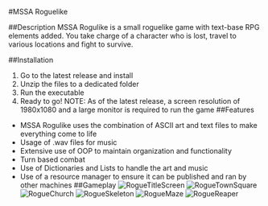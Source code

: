 #MSSA Roguelike

##Description
MSSA Rogulike is a small roguelike game with text-base RPG elements added. You take charge of a character who is lost, travel to various locations and fight to survive.

##Installation
1. Go to the latest release and install
2. Unzip the files to a dedicated folder
3. Run the executable
4. Ready to go!
   NOTE: As of the latest release, a screen resolution of 1980x1080 and a large monitor is required to run the game
##Features
* MSSA Rogulike uses the combination of ASCII art and text files to make everything come to life
* Usage of .wav files for music
* Extensive use of OOP to maintain organization and functionality
* Turn based combat
* Use of Dictionaries and Lists to handle the art and music
* Use of a resource manager to ensure it can be published and ran by other machines
##Gameplay
![RogueTitleScreen](https://github.com/user-attachments/assets/f435d8ee-8d33-4901-8f4b-03b08b747221)
![RogueTownSquare](https://github.com/user-attachments/assets/b50bc1ef-e6f5-42dc-b3f4-29c73aa321d8)
![RogueChurch](https://github.com/user-attachments/assets/15f0937e-f0f4-47e5-a090-adcf038289a0)
![RogueSkeleton](https://github.com/user-attachments/assets/6077bba2-1ea0-4113-91ed-764df3b33393)
![RogueMaze](https://github.com/user-attachments/assets/be1f3fd7-7b73-490f-bea1-744b596b978e)
![RogueReaper](https://github.com/user-attachments/assets/faab76c4-6f58-483f-a396-061e74d28e60)


